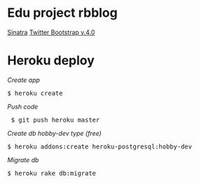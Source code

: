Edu project rbblog
====

[Sinatra](http://www.sinatrarb.com/)
[Twitter Bootstrap v.4.0](http://getbootstrap.com/)


Heroku deploy
====
*Create app*
<pre>$ heroku create</pre>

*Push code*
<pre> $ git push heroku master </pre>

*Create db hobby-dev type (free)*
<pre>$ heroku addons:create heroku-postgresql:hobby-dev</pre>

*Migrate db*
<pre>$ heroku rake db:migrate </pre>